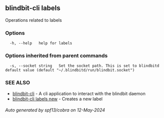 ## blindbit-cli labels

Operations related to labels

### Options

```
  -h, --help   help for labels
```

### Options inherited from parent commands

```
  -s, --socket string   Set the socket path. This is set to blindbitd default value (default "~/.blindbitd/run/blindbit.socket")
```

### SEE ALSO

* [blindbit-cli](blindbit-cli.md)	 - A cli application to interact with the blindbit daemon
* [blindbit-cli labels new](blindbit-cli_labels_new.md)	 - Creates a new label

###### Auto generated by spf13/cobra on 12-May-2024
